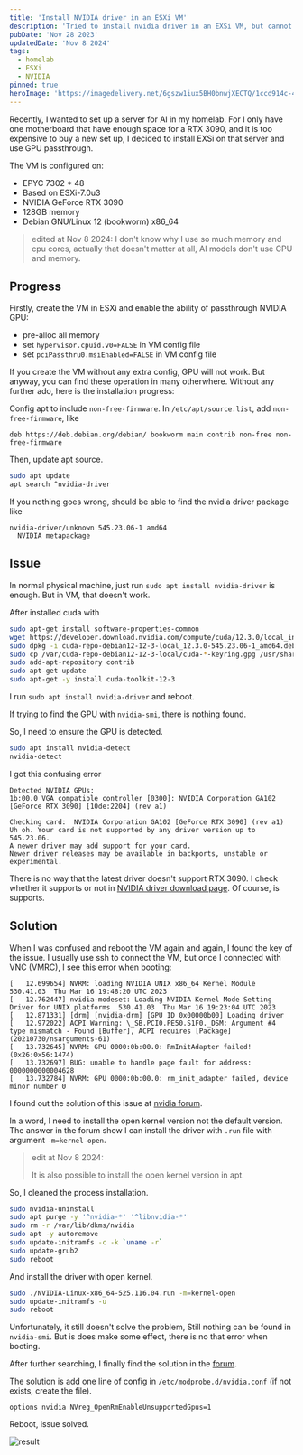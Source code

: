 ```yaml
---
title: 'Install NVIDIA driver in an ESXi VM'
description: 'Tried to install nvidia driver in an EXSi VM, but cannot find the GPU in nvidia-smi. The issue is solved with solution in the nvidia forum.'
pubDate: 'Nov 28 2023'
updatedDate: 'Nov 8 2024'
tags:
  - homelab
  - ESXi
  - NVIDIA
pinned: true
heroImage: 'https://imagedelivery.net/6gszw1iux5BH0bnwjXECTQ/1ccd914c-455c-4eee-8bde-b28aae802100/small'
---
```


Recently, I wanted to set up a server for AI in my homelab. For I only have one motherboard that have enough space for a RTX 3090,
and it is too expensive to buy a new set up, I decided to install EXSi on that server and use GPU passthrough.

The VM is configured on:

+ EPYC 7302 * 48
+ Based on ESXi-7.0u3
+ NVIDIA GeForce RTX 3090
+ 128GB memory
+ Debian GNU/Linux 12 (bookworm) x86_64

> edited at Nov 8 2024: I don't know why I use so much memory and cpu cores, 
> actually that doesn't matter at all, AI models don't use CPU and memory.

## Progress

Firstly, create the VM in ESXi and enable the ability of passthrough NVIDIA GPU:

+ pre-alloc all memory
+ set `hypervisor.cpuid.v0=FALSE` in VM config file
+ set `pciPassthru0.msiEnabled=FALSE` in VM config file

If you create the VM without any extra config, GPU will not work. 
But anyway, you can find these operation in many otherwhere.
Without any further ado, here is the installation progress:

Config apt to include `non-free-firmware`. In `/etc/apt/source.list`, add `non-free-firmware`, like

```
deb https://deb.debian.org/debian/ bookworm main contrib non-free non-free-firmware
```

Then, update apt source.

```bash
sudo apt update
apt search ^nvidia-driver
```

If you nothing goes wrong, should be able to find the nvidia driver package like

```
nvidia-driver/unknown 545.23.06-1 amd64
  NVIDIA metapackage
```

## Issue

In normal physical machine, just run `sudo apt install nvidia-driver` is enough. But in VM, that doesn't work.

After installed cuda with 

```bash
sudo apt-get install software-properties-common
wget https://developer.download.nvidia.com/compute/cuda/12.3.0/local_installers/cuda-repo-debian12-12-3-local_12.3.0-545.23.06-1_amd64.deb
sudo dpkg -i cuda-repo-debian12-12-3-local_12.3.0-545.23.06-1_amd64.deb
sudo cp /var/cuda-repo-debian12-12-3-local/cuda-*-keyring.gpg /usr/share/keyrings/
sudo add-apt-repository contrib
sudo apt-get update
sudo apt-get -y install cuda-toolkit-12-3
```

I run `sudo apt install nvidia-driver` and reboot.

If trying to find the GPU with `nvidia-smi`, there is nothing found.

So, I need to ensure the GPU is detected.

```bash
sudo apt install nvidia-detect
nvidia-detect
```

I got this confusing error

```
Detected NVIDIA GPUs:
1b:00.0 VGA compatible controller [0300]: NVIDIA Corporation GA102 [GeForce RTX 3090] [10de:2204] (rev a1)

Checking card:  NVIDIA Corporation GA102 [GeForce RTX 3090] (rev a1)
Uh oh. Your card is not supported by any driver version up to 545.23.06.
A newer driver may add support for your card.
Newer driver releases may be available in backports, unstable or experimental.
```

There is no way that the latest driver doesn't support RTX 3090. I check whether it supports or not in [NVIDIA driver download page](https://www.nvidia.com/Download/driverResults.aspx/212964/en-us/). Of course, is supports.

## Solution

When I was confused and reboot the VM again and again, I found the key of the issue. I usually use ssh to connect the VM, but once I connected with VNC (VMRC), I see this error when booting:

```
[   12.699654] NVRM: loading NVIDIA UNIX x86_64 Kernel Module  530.41.03  Thu Mar 16 19:48:20 UTC 2023
[   12.762447] nvidia-modeset: Loading NVIDIA Kernel Mode Setting Driver for UNIX platforms  530.41.03  Thu Mar 16 19:23:04 UTC 2023
[   12.871331] [drm] [nvidia-drm] [GPU ID 0x00000b00] Loading driver
[   12.972022] ACPI Warning: \_SB.PCI0.PE50.S1F0._DSM: Argument #4 type mismatch - Found [Buffer], ACPI requires [Package] (20210730/nsarguments-61)
[   13.732645] NVRM: GPU 0000:0b:00.0: RmInitAdapter failed! (0x26:0x56:1474)
[   13.732697] BUG: unable to handle page fault for address: 0000000000004628
[   13.732784] NVRM: GPU 0000:0b:00.0: rm_init_adapter failed, device minor number 0
```

I found out the solution of this issue at [nvidia forum](https://forums.developer.nvidia.com/t/solved-rminitadapter-failed-to-load-530-41-03-or-any-nvidia-modules-other-than-450-236-01-linux-via-esxi-7-0u3-passthrough-pci-gtx-1650/253239/2).

In a word, I need to install the open kernel version not the default version. The answer in the forum show I can install the driver with `.run` file with argument `-m=kernel-open`.

> edit at Nov 8 2024:
>
> It is also possible to install the open kernel version in apt.

So, I cleaned the process installation.

```bash
sudo nvidia-uninstall
sudo apt purge -y '^nvidia-*' '^libnvidia-*'
sudo rm -r /var/lib/dkms/nvidia
sudo apt -y autoremove
sudo update-initramfs -c -k `uname -r`
sudo update-grub2
sudo reboot
```

And install the driver with open kernel.

```bash
sudo ./NVIDIA-Linux-x86_64-525.116.04.run -m=kernel-open
sudo update-initramfs -u
sudo reboot
```

Unfortunately, it still doesn't solve the problem, Still nothing can be found in `nvidia-smi`. But is does make some effect, there is no that error when booting.

After further searching, I finally find the solution in the [forum](https://forums.developer.nvidia.com/t/nvidia-smi-got-no-devices-were-found-after-nvidia-driver-525-installation-on-ubuntu-20-04-running-with-esxi8-0-passthrough-gtx1650/245142).

The solution is add one line of config in `/etc/modprobe.d/nvidia.conf` (if not exists, create the file).

```
options nvidia NVreg_OpenRmEnableUnsupportedGpus=1
```

Reboot, issue solved.

![result](https://imagedelivery.net/6gszw1iux5BH0bnwjXECTQ/cde3baea-80be-4404-0917-8b9d1b718900/public)